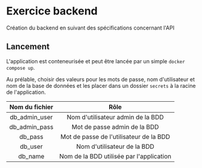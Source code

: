 # Exercice backend

Création du backend en suivant des spécifications concernant l'API

## Lancement

L'application est conteneurisée et peut être lancée par un simple `docker compose up`.

Au prélable, choisir des valeurs pour les mots de passe, nom d'utilisateur et nom de la base de données et les placer dans un dossier `secrets` à la racine de l'application.

Nom du fichier | Rôle
:-------------:|:----:
db_admin_user  | Nom d'utilisateur admin de la BDD
db_admin_pass  | Mot de passe admin de la BDD
db_pass        | Mot de passe de l'utilisateur de la BDD
db_user        | Nom d'utilisateur de la BDD
db_name        | Nom de la BDD utilisée par l'application
